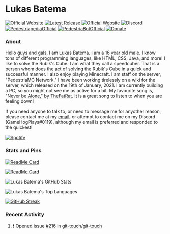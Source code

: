 # Lukas Batema
[![Official Website](https://img.shields.io/website?down_color=lightgrey&down_message=offline&up_color=blue&up_message=online&style=for-the-badge&url=https://www.batemadevelopment.com)](https://www.batemadevelopment.com) [![Latest Release](https://img.shields.io/github/v/release/Lukas-Batema/BatemaDevelopment?style=for-the-badge&include_prereleases)](https://lukas-batema.github.io/BatemaDevelopment) [![Official Website](https://img.shields.io/github/repo-size/Lukas-Batema/BatemaDevelopment?style=for-the-badge)](https://lukas-batema.github.io/BatemaDevelopment) ![Discord](https://img.shields.io/badge/Discord-GameHogPlays%230119-blue?style=for-the-badge) [![PedestriapediaOfficial](https://img.shields.io/badge/Most%20Commited%20Repository-PedestriapediaOfficial-brightgreen?style=for-the-badge)](https://wiki.pedestriamc.com) [![PedestriaBotOfficial](https://img.shields.io/badge/Bug%20Tester-PedestriaBotOfficial-brightgreen?style=for-the-badge)](https://github.com/theopcoder/PedestriaBotOfficial) [![Donate](https://img.shields.io/badge/Donate%20to%20the%20Development%20of%20This%20Project-paypal.me%2FLesaBatema-blue?style=for-the-badge)](https://paypal.me/LesaBatema)

### About
Hello guys and gals, I am Lukas Batema. I am a 16 year old male. I know tons of different programming languages, like HTML, CSS, Java, and more! I like to solve the Rubik's Cube. I am what they call a speedcuber. That is a person whom does the act of solving the Rubik's Cube in a quick and successful manner. I also enjoy playing Minecraft. I am staff on the server, "PedestriaMC Network." I have been working tirelessly on a wiki for the server, which released on the 19th of January, 2021. I am currently building a PC, so you might not see me as active for a bit. My favourite song is, ["Never be Alone," by TheFatRat](https://open.spotify.com/track/67YkHJvLYOR1mKdpQSTsUr?autoplay=true&source_application=google_assistant&nd=1). It is a great song to listen to when you are feeling down! 

If you need anyone to talk to, or need to message me for anyother reason, please contact me at my [email](mailto:lukasbatema@gmail.com), or attempt to contact me on my Discord (GameHogPlays#0119), although my email is preferred and responded to the quickest!

[![Spotify](https://novatorem-lukas-batema.vercel.app/api/spotify)](https://open.spotify.com/user/013s9s9c4z1it8k5v8t3fzcse)

### Stats and Pins
[![ReadMe Card](https://readme-stats-theta.vercel.app/api/pin/?username=PedestriaMC-Network&theme=dark&show_owner=true&repo=PedestriapediaOfficial)](https://github.com/PedestriaMC-Network/PedestriapediaOfficial)

[![ReadMe Card](https://readme-stats-theta.vercel.app/api/pin/?username=Lukas-Batema&theme=dark&show_owner=true&repo=readme-explorer)](https://github.com/Lukas-Batema/readme-explorer/blob/master/README.md)

![Lukas Batema's GitHub Stats](https://readme-stats-theta.vercel.app/api?username=Lukas-Batema&show_icons=true&theme=dark&count_private=true&custom_title=%E2%9A%A1%20Lukas%27%20Stats)

![Lukas Batema's Top Languages](https://readme-stats-theta.vercel.app/api/top-langs/?username=Lukas-Batema&theme=dark&custom_title=%E2%9A%A1%20Lukas%27%20Top%20Languages&exclude_repo=git-readme-stats,SpeedCubing-dot-org-Mobile&langs_count=10)

[![GitHub Streak](https://github-readme-streak-stats.herokuapp.com/?user=Lukas-Batema&theme=dark)](https://github.com/DenverCoder1/github-readme-streak-stats)

### Recent Activity
<!--START_SECTION:activity-->
1. ❗️ Opened issue [#216](https://github.com/git-touch/git-touch/issues/216) in [git-touch/git-touch](https://github.com/git-touch/git-touch)
<!--END_SECTION:activity-->
